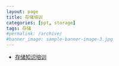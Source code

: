 ```yaml
---
layout: page
title: 存储培训
categories: [ppt, storage]
tags: 存储
#permalink: /archive/
#banner_image: sample-banner-image-3.jpg
---
```


<div>
  <ul class="arc-list">
    <li><a href="/slides/storage-training.html">存储知识培训</a></li>
  </ul>
</div>

